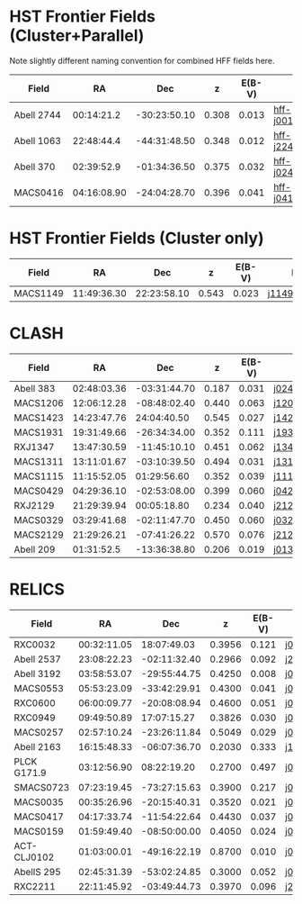 # HST Frontier Fields (Cluster+Parallel)

Note slightly different naming convention for combined HFF fields here.

| Field       |   RA    |  Dec  |  z  | E(B-V)|  HST                                                                                                                     |  IRAC  |
|-------------|---------|-------|-----|------|--------------------------------------------------------------------------------------------------------------------------|--------|
|  Abell 2744 |  00:14:21.2       |-30:23:50.10       | 0.308    | 0.013 | [hff-j001408m3023](https://alcs-data.s3.amazonaws.com/HST/HFF/hff-j001408m3023/index.html)      |  [A2744_hff-j001408m3023](https://vkokorev.s3.amazonaws.com/ALCS/HFF/hff-j001408m3023/index.html)      |
|  Abell 1063     |  22:48:44.4       | -44:31:48.50      | 0.348    | 0.012|  [hff-j224900m4432](https://alcs-data.s3.amazonaws.com/HST/HFF/hff-j224900m4432/index.html)                                                                                                                   |  [ A1063_hff-j224900m4432](https://vkokorev.s3.amazonaws.com/ALCS/HFF/hff-j224900m4432/index.html)      |
| Abell 370|      02:39:52.9    | -01:34:36.50               | 0.375| 0.032 | [hff-j024004m0136](https://alcs-data.s3.amazonaws.com/HST/HFF/hff-j024004m0136/index.html) | [A370_hff-j024004m0136](https://vkokorev.s3.amazonaws.com/ALCS/HFF/hff-j024004m0136/index.html)  |
|   MACS0416    | 04:16:08.90        |  -24:04:28.70     | 0.396    |0.041 |    [hff-j041620m2406](https://alcs-data.s3.amazonaws.com/HST/HFF/hff-j041620m2406/index.html) | [M0416_hff-j041620m2406](https://vkokorev.s3.amazonaws.com/ALCS/HFF/hff-j041620m2406/index.html)      |

# HST Frontier Fields (Cluster only)

| Field       |   RA    |  Dec  |  z  | E(B-V)| HST                                                                                                                     |  IRAC  |
|-------------|---------|-------|-----|------|--------------------------------------------------------------------------------------------------------------------------|--------|
|MACS1149   |11:49:36.30 |22:23:58.10| 0.543   |       0.023        | [j114936p2222](https://alcs-data.s3.amazonaws.com/HST/HFF/j114936p2222/index.html)| [M1149_j114936p2222](https://vkokorev.s3.amazonaws.com/ALCS/HFF/j114936p2222/index.html)


# CLASH

| Field       |   RA    |  Dec  |  z  |E(B-V)|  HST                                                                                                                     |  IRAC  |
|-------------|---------|-------|-----|-------|-------------------------------------------------------------------------------------------------------------------|--------|
|  Abell 383 |  02:48:03.36       | -03:31:44.70      |  0.187 | 0.031 | [j024804m0332](https://alcs-data.s3.amazonaws.com/HST/CLASH/j024804m0332/index.html)      | [A383_j024804m0332](https://vkokorev.s3.amazonaws.com/ALCS/CLASH/j024804m0332/index.html)        |
|  MACS1206       |   12:06:12.28      |  -08:48:02.40     | 0.440  | 0.063  | [j120612m0848](https://alcs-data.s3.amazonaws.com/HST/CLASH/j120612m0848/index.html)     | [M1206_j120612m0848](https://vkokorev.s3.amazonaws.com/ALCS/CLASH/j120612m0848/index.html)       |
|  MACS1423        | 14:23:47.76        | 24:04:40.50      |  0.545  | 0.027 | [j142348p2405](https://alcs-data.s3.amazonaws.com/HST/CLASH/j142348p2405/index.html)                                                                                                                        | [M1423-j142348p2405](https://vkokorev.s3.amazonaws.com/ALCS/CLASH/j142348p2405/index.html)       |
|  MACS1931       |   19:31:49.66       |  -26:34:34.00     |  0.352 | 0.111 |  [j193148m2635](https://alcs-data.s3.amazonaws.com/HST/CLASH/j193148m2635/index.html)                                                                                                                      |  [M1931_j193148m2635](https://vkokorev.s3.amazonaws.com/ALCS/CLASH/j193148m2635/index.html)      |
|  RXJ1347        | 13:47:30.59         |  -11:45:10.10     | 0.451| 0.062 |  [j134732m1145](https://alcs-data.s3.amazonaws.com/HST/CLASH/j134732m1145/index.html)                                                                                                                        | [RXJ1347_j134732m1145](https://vkokorev.s3.amazonaws.com/ALCS/CLASH/j134732m1145/index.html)       |
|  MACS1311   |  13:11:01.67       |  -03:10:39.50     | 0.494    | 0.031 | [j131100m0311](https://alcs-data.s3.amazonaws.com/HST/CLASH/j131100m0311/index.html)                                                                                                                       | [M1311_j131100m0311](https://vkokorev.s3.amazonaws.com/ALCS/CLASH/j131100m0311/index.html)       |
|  MACS1115        |  11:15:52.05       | 01:29:56.60      | 0.352    |0.039 |  [j111552p0130](https://alcs-data.s3.amazonaws.com/HST/CLASH/j111552p0130/index.html)                                                                                                                       |  [M1115_j111552p0130](https://vkokorev.s3.amazonaws.com/ALCS/CLASH/j111552p0130/index.html)     |
|  MACS0429        | 04:29:36.10        |  -02:53:08.00     | 0.399    | 0.060| [j042936m0253](https://alcs-data.s3.amazonaws.com/HST/CLASH/j042936m0253/index.html)                                                                                                                        | [M0429_j042936m0253](https://vkokorev.s3.amazonaws.com/ALCS/CLASH/j042936m0253/index.html)        |
|  RXJ2129      |  21:29:39.94       |  00:05:18.80     | 0.234    | 0.040 | [j212940p0005](https://alcs-data.s3.amazonaws.com/HST/CLASH/j212940p0005/index.html) | [RXJ2129_j212940p0005](https://vkokorev.s3.amazonaws.com/ALCS/CLASH/j212940p0005/index.html)|
|  MACS0329      |  03:29:41.68       |  -02:11:47.70      | 0.450    | 0.060 | [j032940m0212](https://alcs-data.s3.amazonaws.com/HST/CLASH/j032940m0212/index.html) | [M0329_j032940m0212](https://vkokorev.s3.amazonaws.com/ALCS/CLASH/j032940m0212/index.html)|
|  MACS2129      |  21:29:26.21     |  -07:41:26.22    | 0.570    | 0.076 | [j212928m0741](https://alcs-data.s3.amazonaws.com/HST/CLASH/j212928m0741/index.html) | [M2129_j212928m0741](https://vkokorev.s3.amazonaws.com/ALCS/CLASH/j212928m0741/index.html)|
|  Abell 209      |  01:31:52.5      |  -13:36:38.80      | 0.206    | 0.019 | [j013152m1337](https://alcs-data.s3.amazonaws.com/HST/CLASH/j013152m1337/index.html) | [A209_j013152m1337](https://vkokorev.s3.amazonaws.com/ALCS/CLASH/j013152m1337/index.html)|

# RELICS


| Field       |   RA    |  Dec  |  z  | E(B-V)| HST                                                                                                                     |  IRAC  |
|-------------|---------|-------|-----|-------|-------------------------------------------------------------------------------------------------------------------|--------|
|  RXC0032|  00:32:11.05        | 18:07:49.03     |  0.3956 |0.121 | [j003212p1808](https://alcs-data.s3.amazonaws.com/HST/RELICS/j003212p1808/index.html)      | [RXC0032_j003212p1808](https://vkokorev.s3.amazonaws.com/ALCS/RELICS/j003212p1808/index.html)       |
|  Abell 2537|  23:08:22.23        |  -02:11:32.40    |  0.2966 | 0.092 | [j230824m0212](https://alcs-data.s3.amazonaws.com/HST/RELICS/j230824m0212/index.html)      | [A2537_j230824m0212](https://vkokorev.s3.amazonaws.com/ALCS/RELICS/j230824m0212/index.html)       |
|  Abell 3192 |  03:58:53.07        | -29:55:44.75     |  0.4250 | 0.008 | [j035852m2956](https://alcs-data.s3.amazonaws.com/HST/RELICS/j035852m2956/index.html)      | [A3192_j035852m2956](https://vkokorev.s3.amazonaws.com/ALCS/RELICS/j035852m2956/index.html)       |
|  MACS0553 |  05:53:23.09         | -33:42:29.91    |  0.4300  | 0.041 | [j055324m3342](https://alcs-data.s3.amazonaws.com/HST/RELICS/j055324m3342/index.html)      | [M0553_j055324m3342](https://vkokorev.s3.amazonaws.com/ALCS/RELICS/j055324m3342/index.html)       |
|  RXC0600 |  06:00:09.77         | -20:08:08.94    |  0.4600  | 0.051| [j060008m2008](https://alcs-data.s3.amazonaws.com/HST/RELICS/j060008m2008/index.html)      | [RXC0600_j060008m2008](https://vkokorev.s3.amazonaws.com/ALCS/RELICS/j060008m2008/index.html)       |
|  RXC0949 | 09:49:50.89         | 17:07:15.27    |  0.3826  | 0.030 | [j094952p1707](https://alcs-data.s3.amazonaws.com/HST/RELICS/j094952p1707/index.html)      | [RXC0949_j094952p1707](https://vkokorev.s3.amazonaws.com/ALCS/RELICS/j094952p1707/index.html)       |
| MACS0257|  02:57:10.24         | -23:26:11.84   |  0.5049  | 0.029 | [j025708m2326](https://alcs-data.s3.amazonaws.com/HST/RELICS/j025708m2326/index.html)      | [M0257_j025708m2326](https://vkokorev.s3.amazonaws.com/ALCS/RELICS/j025708m2326/index.html)       |
|  Abell 2163 | 16:15:48.33         | -06:07:36.70    |  0.2030 | 0.333 | [j161544m0609](https://alcs-data.s3.amazonaws.com/HST/RELICS/j161544m0609/index.html)      | [A2163_j161544m0609](https://vkokorev.s3.amazonaws.com/ALCS/RELICS/j161544m0609/index.html)       |
|  PLCK G171.9 |  03:12:56.90          | 08:22:19.20    |  0.2700 | 0.497 | [j031256p0822](https://alcs-data.s3.amazonaws.com/HST/RELICS/j031256p0822/index.html)      | [PLC171_j031256p0822](https://vkokorev.s3.amazonaws.com/ALCS/RELICS/j031256p0822/index.html)       |
|  SMACS0723 |  07:23:19.45          | -73:27:15.63    |  0.3900  | 0.217 |[j072320m7327](https://alcs-data.s3.amazonaws.com/HST/RELICS/j072320m7327/index.html)      | [M0723_j072320m7327](https://vkokorev.s3.amazonaws.com/ALCS/RELICS/j072320m7327/index.html)       |
|  MACS0035        | 00:35:26.96         |  -20:15:40.31     | 0.3520     | 0.021   |[j003528m2016](https://alcs-data.s3.amazonaws.com/HST/RELICS/j003528m2016/index.html) | [M0035_j003528m2016](https://vkokorev.s3.amazonaws.com/ALCS/RELICS/j003528m2016/index.html) | 
|   MACS0417         | 04:17:33.74        |  -11:54:22.64     | 0.4430     |  0.037 | [j041732m1154](https://alcs-data.s3.amazonaws.com/HST/RELICS/j041732m1154/index.html) | [M0417_j041732m1154](https://vkokorev.s3.amazonaws.com/ALCS/RELICS/j041732m1154/index.html) | 
|  MACS0159  |  01:59:49.40       |    -08:50:00.00    | 0.4050    |  0.024 | [j015948m0850](https://alcs-data.s3.amazonaws.com/HST/RELICS/j015948m0850/index.html) | [M0159_j015948m0850](https://vkokorev.s3.amazonaws.com/ALCS/RELICS/j015948m0850/index.html) |   
|  ACT-CLJ0102  | 01:03:00.01        |  -49:16:22.19     |  0.8700   |  0.010 | [j010256m4916](https://alcs-data.s3.amazonaws.com/HST/RELICS/j010256m4916/index.html) | [ACT0102_j010256m4916](https://vkokorev.s3.amazonaws.com/ALCS/RELICS/j010256m4916/index.html) | 
|  AbellS 295  |  02:45:31.39       |  -53:02:24.85     |   0.3000  | 0.052 |[j024532m5302](https://alcs-data.s3.amazonaws.com/HST/RELICS/j024532m5302/index.html) |[A295_j024532m5302](https://vkokorev.s3.amazonaws.com/ALCS/RELICS/j024532m5302/index.html) |     
|  RXC2211  |   22:11:45.92      | -03:49:44.73      |  0.3970   | 0.096 | [j221148m0350](https://alcs-data.s3.amazonaws.com/HST/RELICS/j221148m0350/index.html) |[RXC2211_j221148m0350](https://vkokorev.s3.amazonaws.com/ALCS/RELICS/j221148m0350/index.html) |     
